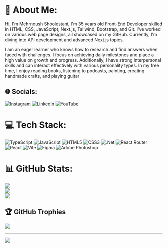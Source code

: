 # 💫 About Me:

Hi, I'm Mehrnoush Shoolestani, I'm 35 years old Front-End Developer skilled in HTML, CSS, JavaScript, Next.js, Tailwind, Bootstrap, and Git. I've worked on various web page designs, all showcased on my GitHub. Currently, I'm diving into API development and advanced Next.js topics.


I am an eager learner who knows how to research and find answers when faced with challenges. I focus on achieving daily milestones and place a high value on growth and progress. Additionally, I have strong interpersonal skills and can interact effectively with various personality types. In my free time, I enjoy reading books, listening to podcasts, painting, creating handmade crafts, and playing guitar


## 🌐 Socials:
[![Instagram](https://img.shields.io/badge/Instagram-%23E4405F.svg?logo=Instagram&logoColor=white)](https://instagram.com/@mema_code) [![LinkedIn](https://img.shields.io/badge/LinkedIn-%230077B5.svg?logo=linkedin&logoColor=white)](https://linkedin.com/in/https://www.linkedin.com/in/mehrnoosh-shoolestani-336b48302/) [![YouTube](https://img.shields.io/badge/YouTube-%23FF0000.svg?logo=YouTube&logoColor=white)](https://www.youtube.com/@memacode) 

# 💻 Tech Stack:
![TypeScript](https://img.shields.io/badge/typescript-%23007ACC.svg?style=for-the-badge&logo=typescript&logoColor=white) ![JavaScript](https://img.shields.io/badge/javascript-%23323330.svg?style=for-the-badge&logo=javascript&logoColor=%23F7DF1E) ![HTML5](https://img.shields.io/badge/html5-%23E34F26.svg?style=for-the-badge&logo=html5&logoColor=white) ![CSS3](https://img.shields.io/badge/css3-%231572B6.svg?style=for-the-badge&logo=css3&logoColor=white) ![.Net](https://img.shields.io/badge/.NET-5C2D91?style=for-the-badge&logo=.net&logoColor=white) ![React Router](https://img.shields.io/badge/React_Router-CA4245?style=for-the-badge&logo=react-router&logoColor=white) ![React](https://img.shields.io/badge/react-%2320232a.svg?style=for-the-badge&logo=react&logoColor=%2361DAFB) ![Vite](https://img.shields.io/badge/vite-%23646CFF.svg?style=for-the-badge&logo=vite&logoColor=white) ![Figma](https://img.shields.io/badge/figma-%23F24E1E.svg?style=for-the-badge&logo=figma&logoColor=white) ![Adobe Photoshop](https://img.shields.io/badge/adobe%20photoshop-%2331A8FF.svg?style=for-the-badge&logo=adobe%20photoshop&logoColor=white)
# 📊 GitHub Stats:
![](https://github-readme-stats.vercel.app/api?username=mehrcode&theme=neon&hide_border=false&include_all_commits=true&count_private=true)<br/>
![](https://github-readme-streak-stats.herokuapp.com/?user=mehrcode&theme=neon&hide_border=false)<br/>
![](https://github-readme-stats.vercel.app/api/top-langs/?username=mehrcode&theme=neon&hide_border=false&include_all_commits=true&count_private=true&layout=compact)

## 🏆 GitHub Trophies
![](https://github-profile-trophy.vercel.app/?username=mehrcode&theme=dark&no-frame=false&no-bg=false&margin-w=4)

---
[![](https://visitcount.itsvg.in/api?id=mehrcode&icon=0&color=0)](https://visitcount.itsvg.in)

<!-- Proudly created with GPRM ( https://gprm.itsvg.in ) -->

